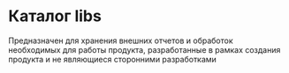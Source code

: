 # Каталог libs

Предназначен для хранения внешних отчетов и обработок необходимых для работы продукта, разработанные в рамках создания продукта и не являющиеся сторонними разработками
